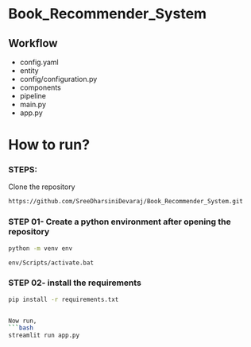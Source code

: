 # Book_Recommender_System

## Workflow

- config.yaml
- entity
- config/configuration.py
- components
- pipeline
- main.py
- app.py


# How to run?
### STEPS:

Clone the repository

```bash
https://github.com/SreeDharsiniDevaraj/Book_Recommender_System.git
```
### STEP 01- Create a python environment after opening the repository

```bash
python -m venv env
```

```bash
env/Scripts/activate.bat
```


### STEP 02- install the requirements
```bash
pip install -r requirements.txt


Now run,
```bash
streamlit run app.py